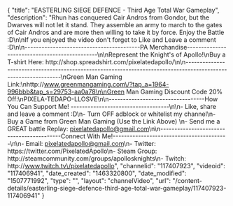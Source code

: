 {
    "title": "EASTERLING SIEGE DEFENCE - Third Age Total War Gameplay",
    "description": "Rhun has conquered Cair Andros from Gondor, but the Dwarves will not let it stand.  They assemble an army to march to the gates of Cair Andros and are more then willing to take it by force.  Enjoy the Battle :D\n\nIf you enjoyed the video don't forget to Like and Leave a comment :D\n\n-----------------------------------------PA Merchandise----------------------------------------------\n\nRepresent the Knight's of Apollo!\nBuy a T-shirt Here: http:\/\/shop.spreadshirt.com\/pixelatedapollo\/\n\n---------------------------------------------------------------------------------------------------------------\nGreen Man Gaming Link:\nhttp:\/\/www.greenmangaming.com\/?tap_a=1964-996bbb&tap_s=29753-aa0a78\n\nGreen Man Gaming Discount Code 20% Off:\nPIXELA-TEDAPO-LLOSVE\n\n----------------------------------How You Can Support Me! -----------------------------------\n\n- Like, share and leave a comment :D\n- Turn OFF adblock or whitelist my channel\n- Buy a Game from Green Man Gaming (Use the Link Above) \n- Send me a GREAT battle Replay: pixelatedapollo@gmail.com\n\n------------------------------------------Connect With Me!-----------------------------------------\n\n- Email: pixelatedapollo@gmail.com\n- Twitter: https:\/\/twitter.com\/PixelatedApollo\n- Steam Group:  http:\/\/steamcommunity.com\/groups\/apollosknights\n- Twitch: http:\/\/www.twitch.tv\/pixelatedapollo",
    "channelid": "117407923",
    "videoid": "117406941",
    "date_created": "1463320800",
    "date_modified": "1507771992",
    "type": "",
    "layout": "channelVideo",
    "url": "\/content-details\/easterling-siege-defence-third-age-total-war-gameplay\/117407923-117406941"
}